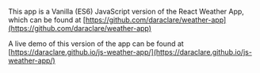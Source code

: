 This app is a Vanilla (ES6) JavaScript version of the React Weather App, which can be found at [https://github.com/daraclare/weather-app](https://github.com/daraclare/weather-app)

A live demo of this version of the app can be found at [https://daraclare.github.io/js-weather-app/](https://daraclare.github.io/js-weather-app/)
